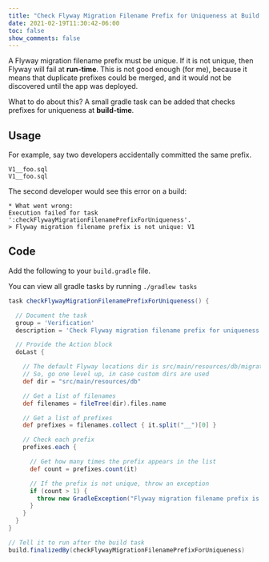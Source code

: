 ```yaml
---
title: "Check Flyway Migration Filename Prefix for Uniqueness at Build Time"
date: 2021-02-19T11:30:42-06:00
toc: false
show_comments: false
---
```


A Flyway migration filename prefix must be unique. If it is not unique, then Flyway will fail at **run-time**. This is not good enough (for me), because it means that duplicate prefixes could be merged, and it would not be discovered until the app was deployed. 

What to do about this? A small gradle task can be added that checks prefixes for uniqueness at **build-time**. 

## Usage

For example, say two developers accidentally committed the same prefix. 

```
V1__foo.sql
V1__foo.sql
```

The second developer would see this error on a build:

```
* What went wrong:
Execution failed for task ':checkFlywayMigrationFilenamePrefixForUniqueness'.
> Flyway migration filename prefix is not unique: V1
```

## Code

Add the following to your `build.gradle` file. 

You can view all gradle tasks by running `./gradlew tasks`

```groovy
task checkFlywayMigrationFilenamePrefixForUniqueness() {

  // Document the task
  group = 'Verification'
  description = 'Check Flyway migration filename prefix for uniqueness'

  // Provide the Action block
  doLast {

    // The default Flyway locations dir is src/main/resources/db/migration
    // So, go one level up, in case custom dirs are used
    def dir = "src/main/resources/db"

    // Get a list of filenames
    def filenames = fileTree(dir).files.name

    // Get a list of prefixes
    def prefixes = filenames.collect { it.split("__")[0] }

    // Check each prefix
    prefixes.each {

      // Get how many times the prefix appears in the list
      def count = prefixes.count(it)

      // If the prefix is not unique, throw an exception
      if (count > 1) {
        throw new GradleException("Flyway migration filename prefix is not unique: $it")
      }
    }
  }
}

// Tell it to run after the build task
build.finalizedBy(checkFlywayMigrationFilenamePrefixForUniqueness)
```
